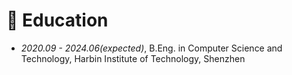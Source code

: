 # 📖 Education
- *2020.09 - 2024.06(expected)*, B.Eng. in Computer Science and Technology, Harbin Institute of Technology, Shenzhen

